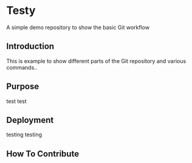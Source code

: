 # Testy
A simple demo repository to show the basic Git workflow

## Introduction
This is example to show different parts of the Git repository and various commands..

## Purpose
test test

## Deployment
testing testing

## How To Contribute




